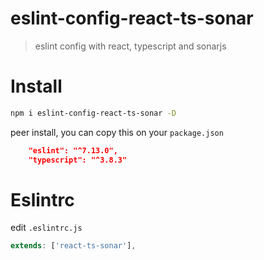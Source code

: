 # eslint-config-react-ts-sonar

> eslint config with react, typescript and sonarjs

# Install

```bash
npm i eslint-config-react-ts-sonar -D
```

peer install, you can copy this on your `package.json`

```json
    "eslint": "^7.13.0",
    "typescript": "^3.8.3"
```

# Eslintrc

edit `.eslintrc.js`

```javascript
extends: ['react-ts-sonar'],
```
